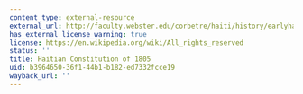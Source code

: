 ```yaml
---
content_type: external-resource
external_url: http://faculty.webster.edu/corbetre/haiti/history/earlyhaiti/1805-const.htm
has_external_license_warning: true
license: https://en.wikipedia.org/wiki/All_rights_reserved
status: ''
title: Haitian Constitution of 1805
uid: b3964650-36f1-44b1-b182-ed7332fcce19
wayback_url: ''
---
```

